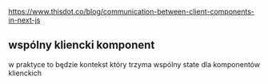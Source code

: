 https://www.thisdot.co/blog/communication-between-client-components-in-next-js

## wspólny kliencki komponent 

w praktyce to będzie kontekst który trzyma wspólny state dla komponentów klienckich 


